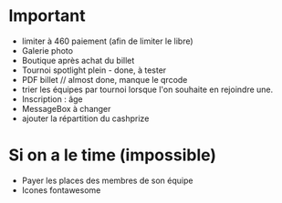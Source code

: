 # Important

- limiter à 460 paiement (afin de limiter le libre)
- Galerie photo
- Boutique après achat du billet
- Tournoi spotlight plein - done, à tester
- PDF billet // almost done, manque le qrcode
- trier les équipes par tournoi lorsque l'on souhaite en rejoindre une.
- Inscription : âge
- MessageBox à changer
- ajouter la répartition du cashprize

# Si on a le time (impossible)

- Payer les places des membres de son équipe
- Icones fontawesome